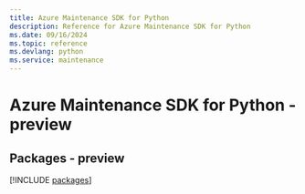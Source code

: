 ```yaml
---
title: Azure Maintenance SDK for Python
description: Reference for Azure Maintenance SDK for Python
ms.date: 09/16/2024
ms.topic: reference
ms.devlang: python
ms.service: maintenance
---
```

# Azure Maintenance SDK for Python - preview
## Packages - preview
[!INCLUDE [packages](maintenance-index.md)]
